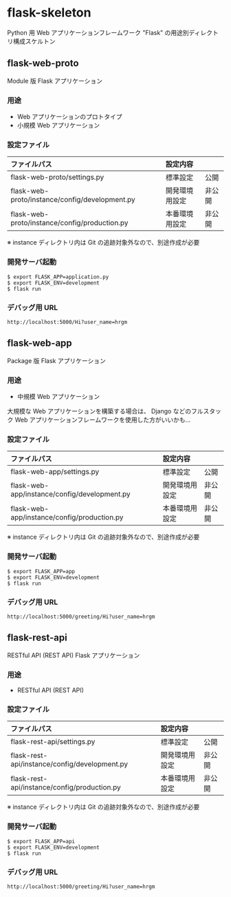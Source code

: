 # flask-skeleton

Python 用 Web アプリケーションフレームワーク "Flask" の用途別ディレクトリ構成スケルトン

## flask-web-proto

Module 版 Flask アプリケーション

### 用途

- Web アプリケーションのプロトタイプ
- 小規模 Web アプリケーション

### 設定ファイル

| ファイルパス                                   | 設定内容       |        |
| :--------------------------------------------- | :------------- | :----- |
| flask-web-proto/settings.py                    | 標準設定       | 公開   |
| flask-web-proto/instance/config/development.py | 開発環境用設定 | 非公開 |
| flask-web-proto/instance/config/production.py  | 本番環境用設定 | 非公開 |

※ instance ディレクトリ内は Git の追跡対象外なので、別途作成が必要

### 開発サーバ起動

```
$ export FLASK_APP=application.py
$ export FLASK_ENV=development
$ flask run
```

### デバッグ用 URL

`http://localhost:5000/Hi?user_name=hrgm`

## flask-web-app

Package 版 Flask アプリケーション

### 用途

- 中規模 Web アプリケーション

大規模な Web アプリケーションを構築する場合は、 Django などのフルスタック Web アプリケーションフレームワークを使用した方がいいかも…

### 設定ファイル

| ファイルパス                                 | 設定内容       |        |
| :------------------------------------------- | :------------- | :----- |
| flask-web-app/settings.py                    | 標準設定       | 公開   |
| flask-web-app/instance/config/development.py | 開発環境用設定 | 非公開 |
| flask-web-app/instance/config/production.py  | 本番環境用設定 | 非公開 |

※ instance ディレクトリ内は Git の追跡対象外なので、別途作成が必要

### 開発サーバ起動

```
$ export FLASK_APP=app
$ export FLASK_ENV=development
$ flask run
```

### デバッグ用 URL

`http://localhost:5000/greeting/Hi?user_name=hrgm`

## flask-rest-api

RESTful API (REST API) Flask アプリケーション

### 用途

- RESTful API (REST API)

### 設定ファイル

| ファイルパス                                  | 設定内容       |        |
| :-------------------------------------------- | :------------- | :----- |
| flask-rest-api/settings.py                    | 標準設定       | 公開   |
| flask-rest-api/instance/config/development.py | 開発環境用設定 | 非公開 |
| flask-rest-api/instance/config/production.py  | 本番環境用設定 | 非公開 |

※ instance ディレクトリ内は Git の追跡対象外なので、別途作成が必要

### 開発サーバ起動

```
$ export FLASK_APP=api
$ export FLASK_ENV=development
$ flask run
```

### デバッグ用 URL

`http://localhost:5000/greeting/Hi?user_name=hrgm`
